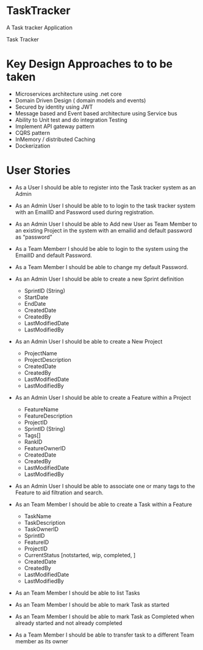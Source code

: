 # TaskTracker
A Task tracker  Application 

Task  Tracker 

# Key  Design Approaches to  to be taken #

- Microservices architecture  using .net  core 
- Domain  Driven Design ( domain models  and events)
- Secured by identity using JWT
- Message based and Event based architecture using  Service bus 
- Ability to  Unit test   and  do integration  Testing  
- Implement API gateway pattern 
- CQRS pattern 
- InMemory / distributed  Caching
- Dockerization 



# User  Stories #
  * As  a User  I should be  able to  register into the  Task tracker system as an  Admin 
  * As an  Admin  User  I should be  able to  to login  to the task tracker system with an  EmailID and Password used during registration.
  * As an Admin  User  I should be  able to  Add   new User as  Team Member  to an existing   Project  in the system with an emailid  and default password  as “password”
  * As a Team Memberr  I should be  able to  login to the system  using the  EmailID and  default Password.
  * As a Team Member  I should be able to  change  my default Password.
  * As an  Admin  User  I should be  able to  create  a  new  Sprint definition
      - SprintID (String)
      - StartDate
      -	EndDate
  	  - CreatedDate
  	  - CreatedBy
  	  - LastModifiedDate
  	  - LastModifiedBy

* As an Admin User I should be able  to  create a New Project
    -	ProjectName
    -	ProjectDescription 
    -	CreatedDate
    - CreatedBy
    -	LastModifiedDate
    -	LastModifiedBy


* As an  Admin  User  I should be  able to create a  Feature  within a Project 
    -	FeatureName
    -	FeatureDescription
    -	ProjectID
    -	SprintID (String)
    -	Tags[]
    -	RankID
    -	FeatureOwnerID
    -	CreatedDate
    -	CreatedBy
    -	LastModifiedDate
    -	LastModifiedBy


* As an  Admin  User  I should be  able to associate one or many tags to the Feature to aid filtration and search.
	
* As an  Team Member   I should be  able to create a  Task  within a Feature
    -	TaskName
    -	TaskDescription
    -	TaskOwnerID
    -	SprintID
    -	FeatureID
    -	ProjectID
    -	CurrentStatus [notstarted, wip, completed, ]
    -	CreatedDate
    -	CreatedBy
    -	LastModifiedDate
    -	LastModifiedBy

* As an  Team Member   I should be  able to  list  Tasks 
* As an  Team Member   I should be  able to  mark  Task as  started 
* As an  Team Member   I should be  able to  mark  Task as  Completed   when  already started and not already completed 
* As a Team Member I should be able to transfer task to a different  Team member as its owner 


	
	


